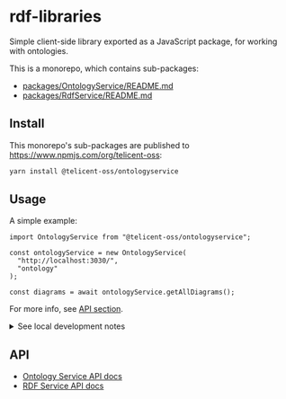 # rdf-libraries

Simple client-side library exported as a JavaScript package, for working with ontologies.

This is a monorepo, which contains sub-packages:

- [packages/OntologyService/README.md](packages/OntologyService/README.md)
- [packages/RdfService/README.md](packages/RdfService/README.md)

## Install

This monorepo's sub-packages are published to https://www.npmjs.com/org/telicent-oss:

```sh
yarn install @telicent-oss/ontologyservice
```

## Usage

A simple example:

```tsx
import OntologyService from "@telicent-oss/ontologyservice";

const ontologyService = new OntologyService(
  "http://localhost:3030/",
  "ontology"
);

const diagrams = await ontologyService.getAllDiagrams();
```

For more info, see [API section](README.md#API).

<details>
  <summary>See local development notes</summary>

## Local development

Requires [nx](https://nx.dev/getting-started/intro).

Some useful `nx` commands

```sh
# For all impacted packages
npx nx affected:build # build
npx nx affected:test # test
npx nx affected:generate-docs # gen docs
# For individual packages
cd rdfservice && npx nx build # Build
cd ontologyservice && npx nx test # Test
cd catalogservice && npx nx lint # Lint
```

To dev workflow multiple package:

```sh
cd ./packages/RdfService; # In producer package...
echo "console.log('hi');" >> ./src/index.ts; # ...edit producer feature
cd - && cd ./packages/OntologyService; # In consumer package...
echo "test('hi', () => expect(logSpy).toHaveBeenCalledWith('hi'));" \
  >> ./src/index.test.ts;  # ...edit consumer test
npx nx affected:build # Build affected
npx nx affected:test # Test affected
```

Build all packages simultaneously:

```sh
npx nx run-many -t build
```

Developer notes:

- WARNING: `import x from '.'` can cause problems. Instead use `import x from './index'`
- If changing code then all commands must be run via nx else it will use the old code in `node_modules`
- nx commands can be run from any sub-directory and will resolve as if run on monorepo root
- More nx documentation at: https://nx.dev/ai-chat

</details>

## API

- [Ontology Service API docs](https://telicent-oss.github.io/rdf-libraries/ontology-service/docs/)
- [RDF Service API docs](https://telicent-oss.github.io/rdf-libraries/rdf-service/docs/)
